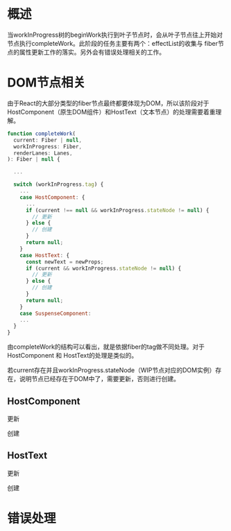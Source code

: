 # 概述
当workInProgress树的beginWork执行到叶子节点时，会从叶子节点往上开始对节点执行completeWork。此阶段的任务主要有两个：effectList的收集与
fiber节点的属性更新工作的落实。另外会有错误处理相关的工作。

# DOM节点相关
由于React的大部分类型的fiber节点最终都要体现为DOM，所以该阶段对于HostComponent（原生DOM组件）和HostText（文本节点）的处理需要着重理解。
```javascript
function completeWork(
  current: Fiber | null,
  workInProgress: Fiber,
  renderLanes: Lanes,
): Fiber | null {

  ...

  switch (workInProgress.tag) {
    ...
    case HostComponent: {
      ...
      if (current !== null && workInProgress.stateNode != null) {
        // 更新
      } else {
        // 创建
      }
      return null;
    }
    case HostText: {
      const newText = newProps;
      if (current && workInProgress.stateNode != null) {
        // 更新
      } else {
        // 创建
      }
      return null;
    }
    case SuspenseComponent:
    ...
  }
}
```
由completeWork的结构可以看出，就是依据fiber的tag做不同处理。对于HostComponent 和 HostText的处理是类似的。

若current存在并且workInProgress.stateNode（WIP节点对应的DOM实例）存在，说明节点已经存在于DOM中了，需要更新，否则进行创建。

## HostComponent
更新

创建


## HostText

更新

创建




# 错误处理